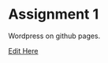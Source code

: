 # Assignment 1

Wordpress on github pages.

[Edit Here](https://diy-pwa.dev/~/gh/michaelmalatesta91/UX221)
